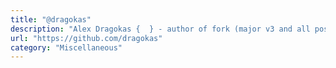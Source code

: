 ```yaml
---
title: "@dragokas"
description: "Alex Dragokas {  } - author of fork (major v3 and all post-v2.0.6 updates), refactoring, additions, tools integration"
url: "https://github.com/dragokas"
category: "Miscellaneous"
---
```

